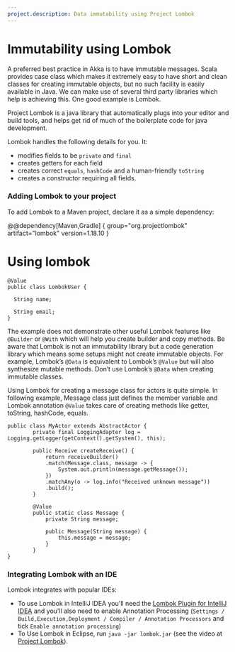 ```yaml
---
project.description: Data immutability using Project Lombok
---
```

# Immutability using Lombok

A preferred best practice in Akka is to have immutable messages. Scala provides case class which makes it extremely easy
to have short and clean classes for creating immutable objects, but no such facility is easily available in Java. We can make use
of several third party libraries which help is achieving this. One good example is Lombok.

Project Lombok is a java library that automatically plugs into your editor and build tools, and helps 
get rid of much of the boilerplate code for java development.

Lombok handles the following details for you. It:

* modifies fields to be `private` and `final`
* creates getters for each field
* creates correct `equals`, `hashCode` and a human-friendly `toString`
* creates a constructor requiring all fields.

### Adding Lombok to your project

To add Lombok to a Maven project, declare it as a simple dependency:

@@dependency[Maven,Gradle] {
  group="org.projectlombok"
  artifact="lombok"
  version=1.18.10
}

# Using lombok

    @Value
    public class LombokUser {
    
      String name;
    
      String email;
    }

The example does not demonstrate other useful Lombok features like `@Builder` or `@With` which will help
you create builder and copy methods. Be aware that Lombok is not an immutability library but a
code generation library which means some setups might not create immutable objects.
For example, Lombok’s `@Data` is equivalent to Lombok’s `@Value` but will also synthesize mutable methods.
Don’t use Lombok’s `@Data` when creating immutable classes.

Using Lombok for creating a message class for actors is quite simple. In following example, Message class
just defines the member variable and Lombok annotation `@Value` takes care of creating methods like
getter, toString, hashCode, equals.

    public class MyActor extends AbstractActor {
            private final LoggingAdapter log = Logging.getLogger(getContext().getSystem(), this);
        
            public Receive createReceive() {
                return receiveBuilder()
                .match(Message.class, message -> {
                    System.out.println(message.getMessage());
                })
                .matchAny(o -> log.info("Received unknown message"))
                .build();
            }
        
            @Value
            public static class Message {
                private String message;
        
                public Message(String message) {
                    this.message = message;
                }
            }
    }

### Integrating Lombok with an IDE

Lombok integrates with popular IDEs:

* To use Lombok in IntelliJ IDEA you'll need the [Lombok Plugin for IntelliJ IDEA](https://plugins.jetbrains.com/plugin/6317-lombok) and you'll also need to enable Annotation Processing (`Settings / Build,Execution,Deployment / Compiler / Annotation Processors` and tick `Enable annotation processing`)
* To Use Lombok in Eclipse, run `java -jar lombok.jar` (see the video at [Project Lombok](https://projectlombok.org/)).
